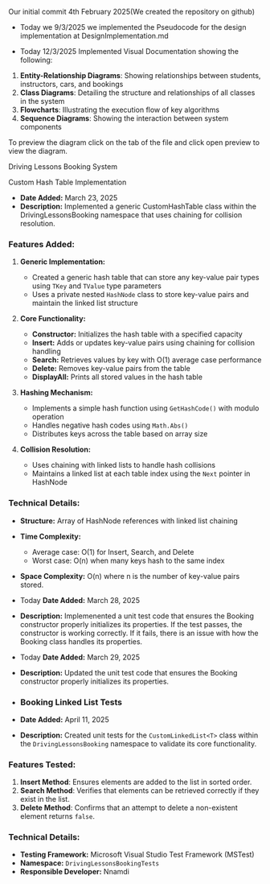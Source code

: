 Our initial commit 4th February 2025(We created the repository on github)

- Today we 9/3/2025 we implemented the Pseudocode for the design implementation at DesignImplementation.md

- Today 12/3/2025 Implemented Visual Documentation showing the following:
1. **Entity-Relationship Diagrams**: Showing relationships between students, instructors, cars, and bookings
2. **Class Diagrams**: Detailing the structure and relationships of all classes in the system
3. **Flowcharts**: Illustrating the execution flow of key algorithms
4. **Sequence Diagrams**: Showing the interaction between system components

To preview the diagram click on the tab of the file and click open preview to view the diagram.

 Driving Lessons Booking System

 Custom Hash Table Implementation
- **Date Added:** March 23, 2025
- **Description:** Implemented a generic CustomHashTable class within the DrivingLessonsBooking namespace that uses chaining for collision resolution.

### Features Added:
1. **Generic Implementation:**
   - Created a generic hash table that can store any key-value pair types using `TKey` and `TValue` type parameters
   - Uses a private nested `HashNode` class to store key-value pairs and maintain the linked list structure

2. **Core Functionality:**
   - **Constructor:** Initializes the hash table with a specified capacity
   - **Insert:** Adds or updates key-value pairs using chaining for collision handling
   - **Search:** Retrieves values by key with O(1) average case performance
   - **Delete:** Removes key-value pairs from the table
   - **DisplayAll:** Prints all stored values in the hash table

3. **Hashing Mechanism:**
   - Implements a simple hash function using `GetHashCode()` with modulo operation
   - Handles negative hash codes using `Math.Abs()`
   - Distributes keys across the table based on array size

4. **Collision Resolution:**
   - Uses chaining with linked lists to handle hash collisions
   - Maintains a linked list at each table index using the `Next` pointer in HashNode

### Technical Details:
- **Structure:** Array of HashNode references with linked list chaining
- **Time Complexity:**
  - Average case: O(1) for Insert, Search, and Delete
  - Worst case: O(n) when many keys hash to the same index
- **Space Complexity:** O(n) where n is the number of key-value pairs stored.

- Today **Date Added:** March 28, 2025
-  **Description:** Implemenented a unit test code that ensures the Booking constructor properly initializes its properties. If the test passes, the constructor is working correctly. If it fails, there is an issue with how the Booking class handles its properties.
- Today **Date Added:** March 29, 2025
-  **Description:** Updated the unit test code that ensures the Booking constructor properly initializes its properties.

-  ### Booking Linked List Tests
- **Date Added:** April 11, 2025
- **Description:** Created unit tests for the `CustomLinkedList<T>` class within the `DrivingLessonsBooking` namespace to validate its core functionality.

### Features Tested:
1. **Insert Method**: Ensures elements are added to the list in sorted order.
2. **Search Method**: Verifies that elements can be retrieved correctly if they exist in the list.
3. **Delete Method**: Confirms that an attempt to delete a non-existent element returns `false`.

### Technical Details:
- **Testing Framework:** Microsoft Visual Studio Test Framework (MSTest)
- **Namespace:** `DrivingLessonsBookingTests`
- **Responsible Developer:** Nnamdi
